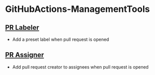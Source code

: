 # GitHubActions-ManagementTools

## [PR Labeler](https://github.com/kanata-hina/GitHubActions-ManagementTools/blob/master/PR/pr_labeler.yml)
- Add a preset label when pull request is opened

## [PR Assigner](https://github.com/kanata-hina/GitHubActions-ManagementTools/blob/master/PR/pr_assigner.yml)
- Add pull request creator to assignees when pull request is opened
